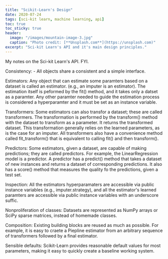 ```yaml
---
title: "Scikit-Learn's Design"
date: 2020-07-24
tags: [sci-kit learn, machine learning, api]
toc: true
toc_sticky: true
header:
  image: "/images/mountain-image-3.jpg"
  caption: "Photo credit: [**Unsplash.com**](https://unsplash.com)"
excerpt: "Sci-kit Learn's API and it's main design principles."
---
```

My notes on the Sci-kit Learn's API. FYI.

Consistency:
    - All objects share a consistent and a simple interface.

   Estimators:
    Any object that can estimate some paramters based on a dataset is called an estimator.
    (e.g., an imputer is an estimator). The estimation itself is peformed by the fit() method, and
    it takes only a datset as a paramter. Any other paramter needed to guide the estimation process is considered
    a hyperparamter and it must be set as an instance variable.

   Transformers:
    Some estimators can also transfor a dataset; these are called transformers. The transformation is performed
    by the transform() method with the dataset to transform as a parameter. It returns the transformed dataset.
    This transformation generally relies on the learned parameters, as is the case for an imputer. All transformers
    also have a convenience method called fit_transform() that is equivalent to calling fit() and then transform().

   Predictors:
    Some estimators, given a dataset, are capable of making predictions; they are called predictors.
    For example, the LinearRegression model is a predictor. A predictor has a predict() method that
    takes a dataset of new instances and returns a dataset of corresponding predictions. It also
    has a score() method that measures the quality fo the predictions, given a test set.

Inspection:
    All the estimators hyperparamaters are accessible via public instance variables (e.g., imputer.strategy), and
    all the estimator's learned paramters are accessible via public instance variables with an underscore suffic.

Nonproliferation of classes:
    Datasets are represented as NumPy arrays or SciPy sparse matrices, instead of homemade classes.

Composition:
    Existing building blocks are reused as much as possible. For example, it is easy to craete a Piepline estimator
    from an arbitrary sequence of transformers followed by a final estimator.

Sensible defaults:
    Scikit-Learn provides reasonable default values for most parameters, making it easy to quickly create a
    baseline working system.



